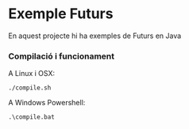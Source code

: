 # Exemple Futurs #

En aquest projecte hi ha exemples de Futurs en Java

### Compilació i funcionament ###

A Linux i OSX:

```
./compile.sh
```

A Windows Powershell:

```
.\compile.bat
```
